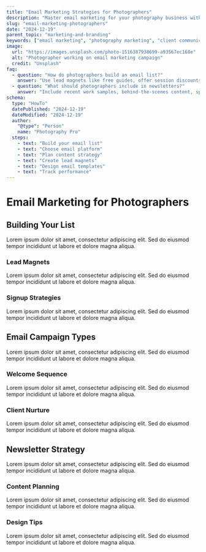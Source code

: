 ```yaml
---
title: "Email Marketing Strategies for Photographers"
description: "Master email marketing for your photography business with tips on list building, campaign creation, and client communication strategies."
slug: "email-marketing-photographers"
date: "2024-12-19"
parent_topic: "marketing-and-branding"
keywords: ["email marketing", "photography marketing", "client communication", "newsletter strategy", "email campaigns"]
image:
  url: "https://images.unsplash.com/photo-1516387938699-a93567ec168e"
  alt: "Photographer working on email marketing campaign"
  credit: "Unsplash"
faq:
  - question: "How do photographers build an email list?"
    answer: "Use lead magnets like free guides, offer session discounts, collect emails at events, and add signup forms to your website."
  - question: "What should photographers include in newsletters?"
    answer: "Include recent work samples, behind-the-scenes content, special offers, photography tips, and upcoming availability."
schema:
  type: "HowTo"
  datePublished: "2024-12-19"
  dateModified: "2024-12-19"
  author:
    "@type": "Person"
    name: "Photography Pro"
  steps:
    - text: "Build your email list"
    - text: "Choose email platform"
    - text: "Plan content strategy"
    - text: "Create lead magnets"
    - text: "Design email templates"
    - text: "Track performance"
---
```


# Email Marketing for Photographers

## Building Your List

Lorem ipsum dolor sit amet, consectetur adipiscing elit. Sed do eiusmod tempor incididunt ut labore et dolore magna aliqua.

### Lead Magnets

Lorem ipsum dolor sit amet, consectetur adipiscing elit. Sed do eiusmod tempor incididunt ut labore et dolore magna aliqua.

### Signup Strategies

Lorem ipsum dolor sit amet, consectetur adipiscing elit. Sed do eiusmod tempor incididunt ut labore et dolore magna aliqua.

## Email Campaign Types

Lorem ipsum dolor sit amet, consectetur adipiscing elit. Sed do eiusmod tempor incididunt ut labore et dolore magna aliqua.

### Welcome Sequence

Lorem ipsum dolor sit amet, consectetur adipiscing elit. Sed do eiusmod tempor incididunt ut labore et dolore magna aliqua.

### Client Nurture

Lorem ipsum dolor sit amet, consectetur adipiscing elit. Sed do eiusmod tempor incididunt ut labore et dolore magna aliqua.

## Newsletter Strategy

Lorem ipsum dolor sit amet, consectetur adipiscing elit. Sed do eiusmod tempor incididunt ut labore et dolore magna aliqua.

### Content Planning

Lorem ipsum dolor sit amet, consectetur adipiscing elit. Sed do eiusmod tempor incididunt ut labore et dolore magna aliqua.

### Design Tips

Lorem ipsum dolor sit amet, consectetur adipiscing elit. Sed do eiusmod tempor incididunt ut labore et dolore magna aliqua.
